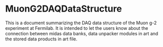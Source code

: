 # MuonG2DAQDataStructure

This is a document summarizing the DAQ data structure of the Muon g-2 experiment at Fermilab. It is intended to let the users know about the connection between midas data banks, data unpacker modules in art and the stored data products in art file.
